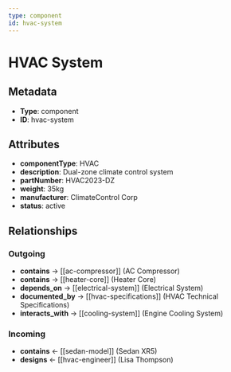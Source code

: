 ```yaml
---
type: component
id: hvac-system
---
```


# HVAC System

## Metadata

- **Type**: component
- **ID**: hvac-system

## Attributes

- **componentType**: HVAC
- **description**: Dual-zone climate control system
- **partNumber**: HVAC2023-DZ
- **weight**: 35kg
- **manufacturer**: ClimateControl Corp
- **status**: active

## Relationships

### Outgoing

- **contains** → [[ac-compressor]] (AC Compressor)
- **contains** → [[heater-core]] (Heater Core)
- **depends_on** → [[electrical-system]] (Electrical System)
- **documented_by** → [[hvac-specifications]] (HVAC Technical Specifications)
- **interacts_with** → [[cooling-system]] (Engine Cooling System)

### Incoming

- **contains** ← [[sedan-model]] (Sedan XR5)
- **designs** ← [[hvac-engineer]] (Lisa Thompson)

